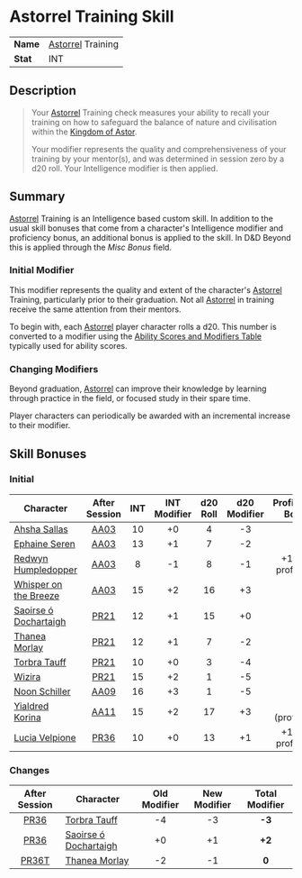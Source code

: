 # Astorrel Training Skill

| | |
| --- | --- | 
| **Name** | [Astorrel](../../organisations/astorrel/astorrel.md) Training | skill.1
| **Stat** | INT |
 
## Description

> Your [Astorrel](../../organisations/astorrel/astorrel.md) Training check measures your ability to recall your training on how to safeguard the balance of nature and civilisation within the [Kingdom of Astor](../../civilisations/kingdom-of-astor/kingdom-of-astor.md).
>
> Your modifier represents the quality and comprehensiveness of your training by your mentor(s), and was determined in session zero by a d20 roll. Your Intelligence modifier is then applied.

## Summary

[Astorrel](../../organisations/astorrel/astorrel.md) Training is an Intelligence based custom skill. In addition to the usual skill bonuses that come from a character's Intelligence modifier and proficiency bonus, an additional bonus is applied to the skill. In D&D Beyond this is applied through the *Misc Bonus* field.

### Initial Modifier

This modifier represents the quality and extent of the character's [Astorrel](../../organisations/astorrel/astorrel.md) Training, particularly prior to their graduation. Not all [Astorrel](../../organisations/astorrel/astorrel.md) in training receive the same attention from their mentors.

To begin with, each [Astorrel](../../organisations/astorrel/astorrel.md) player character rolls a d20. This number is converted to a modifier using the [Ability Scores and Modifiers Table](https://www.dndbeyond.com/sources/basic-rules/using-ability-scores#AbilityScoresandModifiersTable) typically used for ability scores.

### Changing Modifiers

Beyond graduation, [Astorrel](../../organisations/astorrel/astorrel.md) can improve their knowledge by learning through practice in the field, or focused study in their spare time.

Player characters can periodically be awarded with an incremental increase to their modifier.

## Skill Bonuses

### Initial

| Character | After Session | INT | INT Modifier | d20 Roll | d20 Modifier | Proficiency Bonus | Total Modifier |
| --- |:---:|:---:|:---:|:---:|:---:|:---:|:---:|
| [Ahsha Sallas](../../characters/ahsha-sallas.md) | [AA03](../../sessions/completed/AA03.md) | 10 | +0 | 4 | -3 | | **-3** |
| [Ephaine Seren](../../characters/ephaine-seren.md) | [AA03](../../sessions/completed/AA03.md) | 13 | +1 | 7 | -2 | | **-1** |
| [Redwyn Humpledopper](../../characters/redwyn-humpledopper.md) | [AA03](../../sessions/completed/AA03.md) | 8 | -1 | 8 | -1 | +1 (half proficient) | **-1** |
| [Whisper on the Breeze](../../characters/whisper-on-the-breeze.md) | [AA03](../../sessions/completed/AA03.md) | 15 | +2 | 16 | +3 | | **+5** |
| [Saoirse ó Dochartaigh](../../characters/saoirse-o-dochartaigh.md) | [PR21](../../sessions/completed/PR21.md) | 12 | +1 | 15 | +0 | | **+1** |
| [Thanea Morlay](../../characters/thanea-morlay.md) | [PR21](../../sessions/completed/PR21.md) | 12 | +1 | 7 | -2 | | **-1** |
| [Torbra Tauff](../../characters/torbra-tauff.md) | [PR21](../../sessions/completed/PR21.md) | 10 | +0 | 3 | -4 | | **-4** |
| [Wizira](../../characters/wizira.md) | [PR21](../../sessions/completed/PR21.md) | 15 | +2 | 1 | -5 | | **-3** |
| [Noon Schiller](../../characters/noon-schiller.md) | [AA09](../../sessions/completed/AA09.md) | 16 | +3 | 1 | -5 | | **-2** |
| [Yialdred Korina](../../characters/yialdred-korina.md) | [AA11](../../sessions/completed/AA11.md) | 15 | +2 | 17 | +3 | +2 (proficient) | **+8** |
| [Lucia Velpione](../../characters/lucia-velpione.md) | [PR36](../../sessions/completed/PR36.md) | 10 | +0 | 13 | +1 | +1 (half proficient) | **+2** |

### Changes

| After Session | Character | Old Modifier | New Modifier | Total Modifier |
|:---:| --- |:---:|:---:|:---:|
| [PR36](../../sessions/completed/PR36.md) | [Torbra Tauff](../../characters/torbra-tauff.md) | -4 | -3 | **-3** |
| [PR36](../../sessions/completed/PR36.md) | [Saoirse ó Dochartaigh](../../characters/saoirse-o-dochartaigh.md) | +0 | +1 | **+2** |
| [PR36T](../../sessions/completed/PR36T.md) | [Thanea Morlay](../../characters/thanea-morlay.md) | -2 | -1 | **0** |
